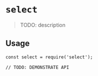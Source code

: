 # `select`

> TODO: description

## Usage

```
const select = require('select');

// TODO: DEMONSTRATE API
```
